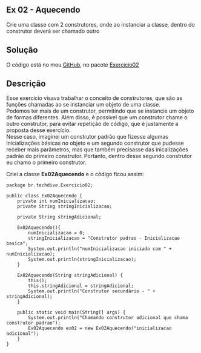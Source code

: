 ## Ex 02 - Aquecendo

Crie uma classe com 2 construtores, onde ao instanciar a classe, 
dentro do construtor deverá ser chamado outro

## Solução

O código está no meu [GitHub](https://github.com/royergc/M1S05), 
no pacote [Exercicio02](https://github.com/royergc/M1S05/tree/main/src/br/techdive/Exercicio02)

## Descrição

Esse exercício visava trabalhar o conceito de construtores, que são as funções 
chamadas ao se instanciar um objeto de uma classe.    
Podemos ter mais de um construtor, permitindo que se instancie um objeto de formas diferentes. 
Além disso, é possível que um construtor chame o outro construtor, para evitar repetição
de código, que é justamente a proposta desse exercício.   
Nesse caso, imaginei um construtor padrão que fizesse algumas inicializações básicas no objeto
e um segundo construtor que pudesse receber mais parâmetros, mas que também precisasse das inicalizações
padrão do primeiro construtor.
Portanto, dentro desse segundo construtor eu chamo o primeiro construtor.

Criei a classe **Ex02Aquecendo** e o código ficou assim:

```
package br.techdive.Exercicio02;

public class Ex02Aquecendo {
    private int numInicializacao;
    private String stringInicializacao;

    private String stringAdicional;

    Ex02Aquecendo(){
        numInicializacao = 0;
        stringInicializacao = "Construtor padrao - Inicializacao basica";
        System.out.println("numInicializacao iniciado com " + numInicializacao);
        System.out.println(stringInicializacao);
    }

    Ex02Aquecendo(String stringAdicional) {
        this();
        this.stringAdicional = stringAdicional;
        System.out.println("Construtor secundário - " + stringAdicional);
    }

    public static void main(String[] args) {
        System.out.println("Chamando construtor adicional que chama construtor padrao");
        Ex02Aquecendo ex02 = new Ex02Aquecendo("inicializacao adicional");
    }
}
```


